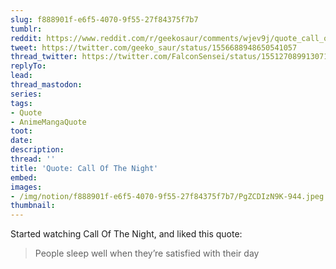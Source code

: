 ```yaml
---
slug: f888901f-e6f5-4070-9f55-27f84375f7b7
tumblr:
reddit: https://www.reddit.com/r/geekosaur/comments/wjev9j/quote_call_of_the_night/
tweet: https://twitter.com/geeko_saur/status/1556688948650541057
thread_twitter: https://twitter.com/FalconSensei/status/1551270899130712064
replyTo:
lead:
thread_mastodon:
series:
tags:
- Quote
- AnimeMangaQuote
toot:
date:
description:
thread: ''
title: 'Quote: Call Of The Night'
embed:
images:
- /img/notion/f888901f-e6f5-4070-9f55-27f84375f7b7/PgZCDIzN9K-944.jpeg
thumbnail:
---
```


Started watching Call Of The Night, and liked this quote:

> People sleep well when they’re satisfied with their day